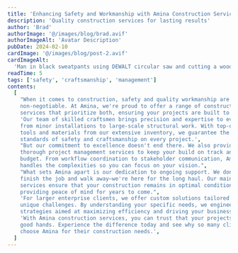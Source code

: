 ```yaml
---
title: 'Enhancing Safety and Workmanship with Amina Construction Services'
description: 'Quality construction services for lasting results'
author: 'Brad'
authorImage: '@/images/blog/brad.avif'
authorImageAlt: 'Avatar Description'
pubDate: 2024-02-10
cardImage: '@/images/blog/post-2.avif'
cardImageAlt:
  'Man in black sweatpants using DEWALT circular saw and cutting a wood plank'
readTime: 5
tags: ['safety', 'craftsmanship', 'management']
contents:
  [
    "When it comes to construction, safety and quality workmanship are
    non-negotiable. At Amina, we're proud to offer a range of construction
    services that prioritize both, ensuring your projects are built to last.",
    'Our team of skilled craftsmen brings precision and expertise to every job,
    from minor installations to large-scale structural work. With top-quality
    tools and materials from our extensive inventory, we guarantee the highest
    standards of safety and craftsmanship on every project.',
    "But our commitment to excellence doesn't end there. We also provide
    thorough project management services to keep your build on track and within
    budget. From workflow coordination to stakeholder communication, Amina
    handles the complexities so you can focus on your vision.",
    "What sets Amina apart is our dedication to ongoing support. We don't just
    finish the job and walk away—we're here for the long haul. Our maintenance
    services ensure that your construction remains in optimal condition,
    providing peace of mind for years to come.",
    'For larger enterprise clients, we offer custom solutions tailored to your
    unique challenges. By understanding your specific needs, we engineer
    strategies aimed at maximizing efficiency and driving your business forward.',
    'With Amina construction services, you can trust that your projects are in
    good hands. Experience the difference today and see why so many clients
    choose Amina for their construction needs.',
  ]
---
```


